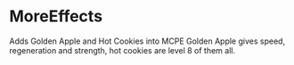 # MoreEffects
Adds Golden Apple and Hot Cookies into MCPE Golden Apple gives speed, regeneration and strength, hot cookies are level 8 of them all.
